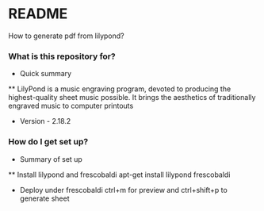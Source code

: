 # README #

How to generate pdf from lilypond?

### What is this repository for? ###

* Quick summary

** LilyPond is a music engraving program, devoted to producing the highest-quality sheet music possible. It brings the aesthetics of traditionally engraved music to computer printouts

* Version - 2.18.2

### How do I get set up? ###

* Summary of set up

** Install lilypond and frescobaldi 
   apt-get install lilypond frescobaldi

* Deploy
   under frescobaldi ctrl+m for preview and ctrl+shift+p to generate sheet